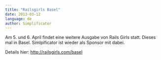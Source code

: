```yaml
---
title: "Railsgirls Basel"
date: 2013-03-12
language: de
author: Simplificator
---
```


Am 5. und 6. April findet eine weitere Ausgabe von Rails Girls statt. Dieses mal in Basel. Simlpificator ist wieder als Sponsor mit dabei.

Details hier: http://railsgirls.com/basel
